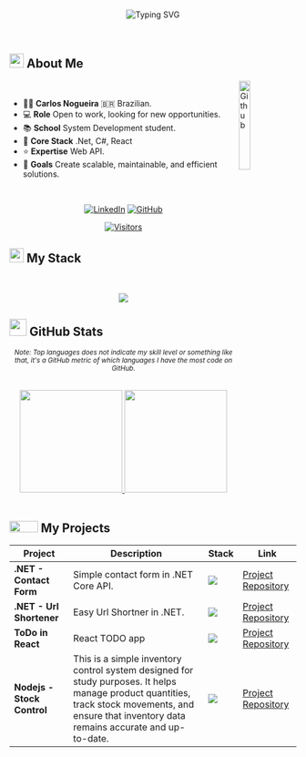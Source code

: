 
</br>

<!--Message-->
<p align="center">
  <img src="https://readme-typing-svg.herokuapp.com?type=wave&color=FFFFFF&center=true&vCenter=true&pause=1000&width=380&lines=Fullstack+Web+Developer;CSharp+|+DotNet+|+React" alt="Typing SVG" />
</p>

<br>

<!--About me-->
## <img src="https://media2.giphy.com/media/iIGT8Y1rOYhBpdHh1C/giphy.gif" width="25"> About Me


<img width="20%" align="right" alt="Github" src="https://i0.wp.com/hyperallergic-newspack.s3.amazonaws.com/uploads/2015/02/computer-8bit-large11.gif?resize=256%2C256&quality=90" />




<br>

- 🙋‍♂️ **Carlos Nogueira**  🇧🇷 Brazilian.
- 💻 **Role** Open to work, looking for new opportunities.
- 📚 **School** System Development student.
- 💪 **Core Stack** .Net, C#, React
- ⭐ **Expertise** Web API.
- 💭 **Goals** Create scalable, maintainable, and efficient solutions.

<br>

<p align="center">
  <a href="https://www.linkedin.com/in/carlos-s-nogueira/" target="_blank"><img alt="LinkedIn" src="https://img.shields.io/badge/LinkedIn-Connect-0A66C2?style=for-the-badge&logo=linkedin&logoColor=white"/></a>
  <a href="https://github.com/Carlossnogueira" target="_blank"><img alt="GitHub" src="https://img.shields.io/badge/GitHub-Follow-212121?style=for-the-badge&logo=github&logoColor=FFFFF"/></a>
</p>

<p align="center">
 <a href="https://visitor-badge.laobi.icu/badge?page_id=Carlossnogueira.Carlossnogueira" target="_blank"><img alt="Visitors" src="https://visitor-badge.laobi.icu/badge?page_id=Carlossnogueira.Carlossnogueira&color=00D4FF"/></a>
</p>



<!--My Skills-->

## <img src="https://media2.giphy.com/media/QssGEmpkyEOhBCb7e1/giphy.gif" width="25"> My Stack

<br>

<p align="center">
  <a href="https://skillicons.dev">
    <img src="https://skillicons.dev/icons?i=cs,dotnet,typescript,react,html,css,postgres"/>
  </a>

</p>

<!--My Stats-->
## <img src="https://media.giphy.com/media/iY8CRBdQXODJSCERIr/giphy.gif" width="30px"> GitHub Stats

<p align="center">
  <sub><i>Note: Top languages does not indicate my skill level or something like that, it's a GitHub metric of which languages I have the most code on GitHub.</i></sub>
</p>


<br>

<div align="center">
  <a href="https://github.com/Carlossnogueira">
    <img height=180 src="https://github-readme-stats.vercel.app/api?username=Carlossnogueira&show_icons=true&theme=ayu-mirage&count_private=true&include_all_commits=true" />
  </a>
  <a href="https://github.com/Carlossnogueira">
    <img height=180 src="https://github-readme-stats.vercel.app/api/top-langs/?username=Carlossnogueira&langs_count=12&layout=compact&theme=ayu-mirage" />
  </a>
</div>

</br>

<!--Projects-->

## <img src='https://github.com/shahriarshafin/shahriarshafin/blob/development/Assets/git.gif?raw=true' width="50 px" height="20 px"> My Projects

| Project                  | Description                                                                 | Stack                                  | Link                                                                 |
|--------------------------|-----------------------------------------------------------------------------|----------------------------------------|----------------------------------------------------------------------|
| **.NET - Contact Form**          | Simple contact form in .NET Core API. | <img src="https://skillicons.dev/icons?i=dotnet"/>        | [Project Repository](https://github.com/Carlossnogueira/Contact-Form-.NET) |
| **.NET - Url Shortener**          | Easy Url Shortner in .NET. | <img src="https://skillicons.dev/icons?i=dotnet"/>          | [Project Repository](https://github.com/Carlossnogueira/URL-Shortener) |
| **ToDo in React**          | React TODO app | <img src="https://skillicons.dev/icons?i=react"/>         | [Project Repository](https://github.com/Carlossnogueira/Todo-react) |
| **Nodejs - Stock Control**          | This is a simple inventory control system designed for study purposes. It helps manage product quantities, track stock movements, and ensure that inventory data remains accurate and up-to-date. | <img src="https://skillicons.dev/icons?i=nodejs"/>         | [Project Repository](https://github.com/Carlossnogueira/Stock-Control-Nodejs) |









</div>

